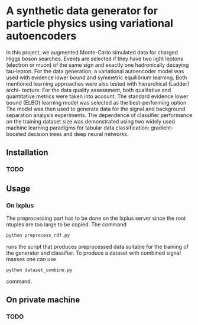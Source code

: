 # A synthetic data generator for particle physics using variational autoencoders
In this project, we augmented Monte-Carlo simulated data for charged Higgs boson searches. Events are selected if they have two light leptons (electron or muon) of the same sign and exactly one hadronically decaying tau-lepton. For the data generation, a variational autoencoder model was used with evidence lower bound and symmetric equilibrium learning. Both mentioned learning approaches were also tested with hierarchical (Ladder) archi- tecture. For the data quality assessment, both qualitative and quantitative metrics were taken into account. The standard evidence lower bound (ELBO) learning model was selected as the best-performing option. The model was then used to generate data for the signal and background separation analysis experiments. The dependence of classifier performance on the training dataset size was demonstrated using two widely used machine learning paradigms for tabular data classification: gradient-boosted decision trees and deep neural networks.


## Installation
### TODO


## Usage
### On lxplus
The preprocessing part has to be done on the lxplus server since the root ntuples are too large to be copied. The command
```python
python preprocess_rdf.py
```
runs the script that produces preprocessed data suitable for the training of the generator and classifier. To produce a dataset with combined signal masses one can use
```python
python dataset_combine.py
```
command.
## On private machine
### TODO

